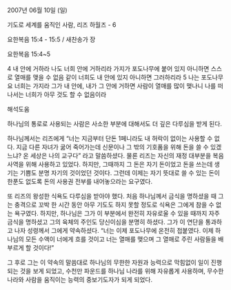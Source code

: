 2007년 06월 10일 (일)

기도로 세계를 움직인 사람, 리즈 하월즈 - 6



요한복음 15:4 - 15:5 / 새찬송가  장


요한복음 15:4~5

4 내 안에 거하라 나도 너희 안에 거하리라 가지가 포도나무에 붙어 있지 아니하면 스스로 열매를 맺을 수 없음 같이 너희도 내 안에 있지 아니하면 그러하리라 5 나는 포도나무요 너희는 가지라 그가 내 안에, 내가 그 안에 거하면 사람이 열매를 많이 맺나니 나를 떠나서는 너희가 아무 것도 할 수 없음이라

해석도움





하나님의 통로로 사용되는 사람은 사소한 부분에 대해서도 더 깊은 다루심을 받게 된다. 

하나님께서는 리즈에게 “너는 지금부터 단돈 1페니라도 내 허락이 없이는 사용할 수 없다. 지금 다른 자녀가 굶어 죽어가는데 신문이나 그 밖의 기호품을 위해 돈을 쓸 수 있겠느냐? 온 세상은 나의 교구다” 라고 말씀하셨다. 물론 리즈는 자신의 재정 대부분을 복음사역을 위해 사용하고 있었다. 하지만, 그때까지 그 돈은 자기 돈이었고 돈을 쓰는데 생기는 기쁨도 분명 자기의 것이었던 것이다. 그런데 이제는 자기 뜻대로 쓸 수 있는 돈이 한푼도 없도록 돈의 사용권 전부를 내어놓으라는 요구였다.

또 리즈의 왕성한 식욕도 다루심을 받아야 했다. 처음 하나님께서 금식을 명하셨을 때 그는 충격으로 꼬박 한 시간 동안 아무 기도도 하지 못할 정도로 식욕은 그에게 참을 수 없는 욕구였다. 하지만, 하나님은 그가 이 부분에서 완전히 자유로울 수 있을 때까지 자주 금식을 명하셨고 그의 육체의 주인도 당신이심을 분명히 하셨다. 그가 이 연단을 통과하고 나자 성령께서 그에게 약속하셨다. 
“너는 이제 포도나무에 온전히 접붙였다. 이제 하나님의 모든 수액이 너에게 흐를 것이고 너는 열매를 맺으며 그 열매로 주린 사람들을 배부르게 할 것이다!”

그 후로 그는 이 약속의 말씀대로 하나님의 무한한 자원과 능력으로 막힘없이 일이 진행되는 것을 보게 되었고, 수천만 파운드를 하나님 나라를 위해 자유롭게 사용하며, 무수한 나라와 사람을 움직이는 능력의 중보기도자가 되게 되었다.